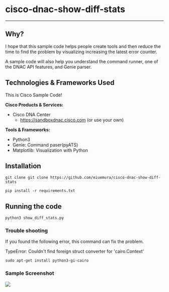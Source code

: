 # cisco-dnac-show-diff-stats
---

## Why?
I hope that this sample code helps people create tools and then reduce the time to find the problem by visualizing increasing the latest error counter.

A sample code will also help you understand the command runner, one of the DNAC API features, and Genie parser.

## Technologies & Frameworks Used

This is Cisco Sample Code!

**Cisco Products & Services:**

- Cisco DNA Center
  - https://sandboxdnac.cisco.com (or use your own)


**Tools & Frameworks:**

- Python3
- Genie: Command paser(pyATS)
- Matplotlib: Visualization with Python

## Installation

```
git clone git clone https://github.com/eiuemura/cisco-dnac-show-diff-stats
```

```
pip install -r requirements.txt
```

## Running the code

```python3 show_diff_stats.py```


### Trouble shooting
If you found the following error, this command can fix the problem.


TypeError: Couldn't find foreign struct converter for 'cairo.Context'

```
sudo apt-get install python3-gi-cairo
```

### Sample Screenshot

![](./img/movie01.gif)